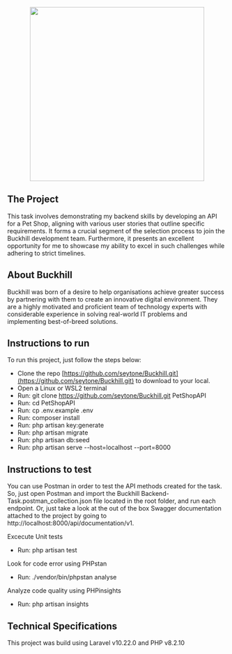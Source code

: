 <p align="center"><a href="https://www.buckhill.co.uk/about" target="_blank"><img src="https://pbs.twimg.com/profile_images/1448253066185170950/-aKSNf1I_400x400.jpg" width="400"></a></p>

## The Project

This task involves demonstrating my backend skills by developing an API for a Pet Shop, aligning with various user stories that outline specific requirements. It forms a crucial segment of the selection process to join the Buckhill development team. Furthermore, it presents an excellent opportunity for me to showcase my ability to excel in such challenges while adhering to strict timelines.

## About Buckhill

Buckhill was born of a desire to help organisations achieve greater success by partnering with them to create an innovative digital environment. They are a highly motivated and proficient team of technology experts with considerable experience in solving real-world IT problems and implementing best-of-breed solutions.

## Instructions to run

To run this project, just follow the steps below:

- Clone the repo [https://github.com/seytone/Buckhill.git](https://github.com/seytone/Buckhill.git) to download to your local.
- Open a Linux or WSL2 terminal
- Run: git clone https://github.com/seytone/Buckhill.git PetShopAPI
- Run: cd PetShopAPI
- Run: cp .env.example .env
- Run: composer install
- Run: php artisan key:generate
- Run: php artisan migrate
- Run: php artisan db:seed
- Run: php artisan serve --host=localhost --port=8000

## Instructions to test

You can use Postman in order to test the API methods created for the task. So, just open Postman and import the Buckhill Backend-Task.postman_collection.json file located in the root folder, and run each endpoint. Or, just take a look at the out of the box Swagger documentation attached to the project by going to http://localhost:8000/api/documentation/v1.

Excecute Unit tests
- Run: php artisan test

Look for code error using PHPstan
- Run: ./vendor/bin/phpstan analyse

Analyze code quality using PHPinsights
- Run: php artisan insights

## Technical Specifications

This project was build using Laravel v10.22.0 and PHP v8.2.10
